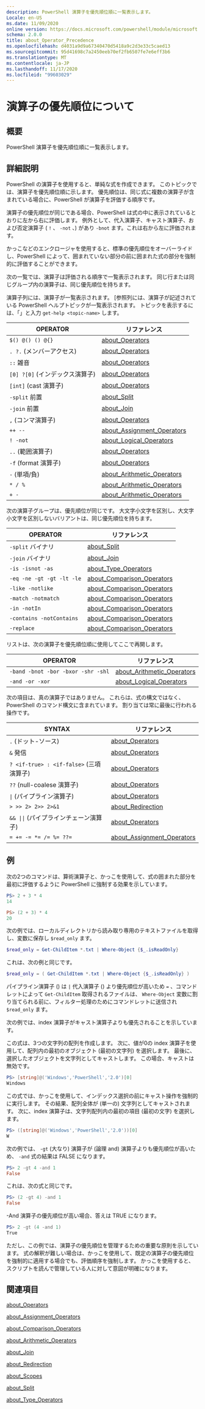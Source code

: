 ```yaml
---
description: PowerShell 演算子を優先順位順に一覧表示します。
Locale: en-US
ms.date: 11/09/2020
online version: https://docs.microsoft.com/powershell/module/microsoft.powershell.core/about/about_operator_precedence?view=powershell-7.2&WT.mc_id=ps-gethelp
schema: 2.0.0
title: about_Operator_Precedence
ms.openlocfilehash: d4031a9d9a67340470d5418a9c2d3e33c5caed13
ms.sourcegitcommit: 95d41698c7a2450eeb70ef2fb6507fe7e6eff3b6
ms.translationtype: MT
ms.contentlocale: ja-JP
ms.lasthandoff: 11/17/2020
ms.locfileid: "99603029"
---
```

# <a name="about-operator-precedence"></a>演算子の優先順位について

## <a name="short-description"></a>概要
PowerShell 演算子を優先順位順に一覧表示します。

## <a name="long-description"></a>詳細説明

PowerShell の演算子を使用すると、単純な式を作成できます。 このトピックでは、演算子を優先順位順に示します。 優先順位は、同じ式に複数の演算子が含まれている場合に、PowerShell が演算子を評価する順序です。

演算子の優先順位が同じである場合、PowerShell は式の中に表示されているとおりに左から右に評価します。 例外として、代入演算子、キャスト演算子、および否定演算子 ( `!` 、 `-not` 、) があり `-bnot` ます。これは右から左に評価されます。

かっこなどのエンクロージャを使用すると、標準の優先順位をオーバーライドし、PowerShell によって、囲まれていない部分の前に囲まれた式の部分を強制的に評価することができます。

次の一覧では、演算子は評価される順序で一覧表示されます。 同じ行または同じグループ内の演算子は、同じ優先順位を持ちます。

演算子列には、演算子が一覧表示されます。 [参照列には、演算子が記述されている PowerShell ヘルプトピックが一覧表示されます。 トピックを表示するには、「」と入力 `get-help <topic-name>` します。

|         OPERATOR         |           リファレンス            |
| ------------------------ | ------------------------------ |
| `$() @() () @{}`         | [about_Operators][]            |
| `. ?.` (メンバーアクセス)   | [about_Operators][]            |
| `::` 雑音            | [about_Operators][]            |
| `[0] ?[0]` (インデックス演算子) | [about_Operators][]         |
| `[int]` (cast 演算子) | [about_Operators][]            |
| `-split` 前置         | [about_Split][]                |
| `-join` 前置          | [about_Join][]                 |
| `,` (コンマ演算子)     | [about_Operators][]            |
| `++ --`                  | [about_Assignment_Operators][] |
| `! -not`                 | [about_Logical_Operators][]    |
| `..` (範囲演算子)    | [about_Operators][]            |
| `-f` (format 演算子)   | [about_Operators][]            |
| `-` (単項/負)     | [about_Arithmetic_Operators][] |
| `* / %`                  | [about_Arithmetic_Operators][] |
| `+ -`                    | [about_Arithmetic_Operators][] |

次の演算子グループは、優先順位が同じです。 大文字小文字を区別し、大文字小文字を区別しないバリアントは、同じ優先順位を持ちます。

|         OPERATOR          |           リファレンス            |
| ------------------------- | ------------------------------ |
| `-split` バイナリ         | [about_Split][]                |
| `-join` バイナリ          | [about_Join][]                 |
| `-is -isnot -as`          | [about_Type_Operators][]       |
| `-eq -ne -gt -gt -lt -le` | [about_Comparison_Operators][] |
| `-like -notlike`          | [about_Comparison_Operators][] |
| `-match -notmatch`        | [about_Comparison_Operators][] |
| `-in -notIn`              | [about_Comparison_Operators][] |
| `-contains -notContains`  | [about_Comparison_Operators][] |
| `-replace`                | [about_Comparison_Operators][] |

リストは、次の演算子を優先順位順に使用してここで再開します。

|                OPERATOR                 |           リファレンス            |
| --------------------------------------- | ------------------------------ |
| `-band -bnot -bor -bxor -shr -shl`      | [about_Arithmetic_Operators][] |
| `-and -or -xor`                         | [about_Logical_Operators][]    |

次の項目は、真の演算子ではありません。 これらは、式の構文ではなく、PowerShell のコマンド構文に含まれています。 割り当ては常に最後に行われる操作です。

|                SYNTAX                   |           リファレンス            |
| --------------------------------------- | ------------------------------ |
| `.` (ドット-ソース)                        | [about_Operators][]            |
| `&` 発信                              | [about_Operators][]            |
| `? <if-true> : <if-false>` (三項演算子) | [about_Operators][]      |
| `??` (null-coalese 演算子)            | [about_Operators][]            |
| <code>&#124;</code> (パイプライン演算子) | [about_Operators][]            |
| `> >> 2> 2>> 2>&1`                      | [about_Redirection][]          |
| <code>&& &#124;&#124;</code> (パイプラインチェーン演算子) | [about_Operators][] |
| `= += -= *= /= %= ??=`                  | [about_Assignment_Operators][] |

## <a name="examples"></a>例

次の2つのコマンドは、算術演算子と、かっこを使用して、式の囲まれた部分を最初に評価するように PowerShell に強制する効果を示しています。

```powershell
PS> 2 + 3 * 4
14

PS> (2 + 3) * 4
20
```

次の例では、ローカルディレクトリから読み取り専用のテキストファイルを取得し、変数に保存し `$read_only` ます。

```powershell
$read_only = Get-ChildItem *.txt | Where-Object {$_.isReadOnly}
```

これは、次の例と同じです。

```powershell
$read_only = ( Get-ChildItem *.txt | Where-Object {$_.isReadOnly} )
```

パイプライン演算子 () は `|` 代入演算子 () より優先順位が高いため `=` 、コマンドレットによって `Get-ChildItem` 取得されるファイルは、 `Where-Object` 変数に割り当てられる前に、フィルター処理のためにコマンドレットに送信され `$read_only` ます。

次の例では、index 演算子がキャスト演算子よりも優先されることを示しています。

この式は、3つの文字列の配列を作成します。 次に、値が0の index 演算子を使用して、配列内の最初のオブジェクト (最初の文字列) を選択します。 最後に、選択したオブジェクトを文字列としてキャストします。 この場合、キャストは無効です。

```powershell
PS> [string]@('Windows','PowerShell','2.0')[0]
Windows
```

この式では、かっこを使用して、インデックス選択の前にキャスト操作を強制的に実行します。 その結果、配列全体が (単一の) 文字列としてキャストされます。 次に、index 演算子は、文字列配列内の最初の項目 (最初の文字) を選択します。

```powershell
PS> ([string]@('Windows','PowerShell','2.0'))[0]
W
```

次の例では、 `-gt` (大なり) 演算子が (論理 and) 演算子よりも優先順位が高いため、 `-and` 式の結果は FALSE になります。

```powershell
PS> 2 -gt 4 -and 1
False
```

これは、次の式と同じです。

```powershell
PS> (2 -gt 4) -and 1
False
```

-And 演算子の優先順位が高い場合、答えは TRUE になります。

```powershell
PS> 2 -gt (4 -and 1)
True
```

ただし、この例では、演算子の優先順位を管理するための重要な原則を示しています。 式の解釈が難しい場合は、かっこを使用して、既定の演算子の優先順位を強制的に適用する場合でも、評価順序を強制します。 かっこを使用すると、スクリプトを読んで管理している人に対して意図が明確になります。

## <a name="see-also"></a>関連項目

[about_Operators][]

[about_Assignment_Operators][]

[about_Comparison_Operators][]

[about_Arithmetic_Operators][]

[about_Join][]

[about_Redirection][]

[about_Scopes][]

[about_Split][]

[about_Type_Operators][]

<!-- reference links -->
[about_Arithmetic_Operators]: about_Arithmetic_Operators.md
[about_Assignment_Operators]: about_Assignment_Operators.md
[about_Comparison_Operators]: about_Comparison_Operators.md
[about_Join]: about_Join.md
[about_Logical_Operators]: about_logical_operators.md
[about_Operators]: about_Operators.md
[about_Redirection]: about_Redirection.md
[about_Scopes]: about_Scopes.md
[about_Split]: about_Split.md
[about_Type_Operators]: about_Type_Operators.md

